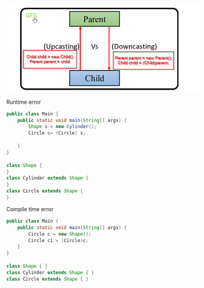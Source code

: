 ![](../img/upcast-downcast.png)

Runtime error
```java
public class Main {
    public static void main(String[] args) {
        Shape s = new Cylinder();
        Circle c= (Circle) s;

    }
}

class Shape {
}
class Cylinder extends Shape {
}
class Circle extends Shape {
}
```
Compile time error
```java
public class Main {
    public static void main(String[] args) {
        Circle c = new Shape();
        Circle c1 = (Circle)c;
    }
}

class Shape { }
class Cylinder extends Shape { }
class Circle extends Shape { }
```
